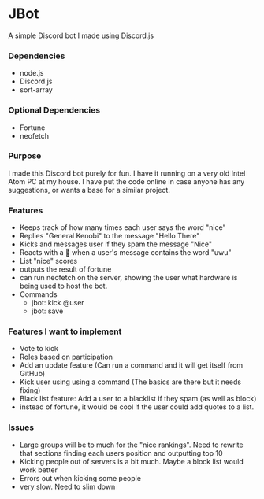 # JBot
 A simple Discord bot I made using Discord.js

### Dependencies
- node.js
- Discord.js  
- sort-array

### Optional Dependencies
- Fortune  
- neofetch

### Purpose

I made this Discord bot purely for fun. I have it running on a very old Intel Atom PC at my house. I have put the code online in case anyone has any suggestions, or wants a base for a similar project.

### Features
- Keeps track of how many times each user says the word "nice"
- Replies "General Kenobi" to the message "Hello There"
- Kicks and messages user if they spam the message "Nice"
- Reacts with a 🤮 when a user's message contains the word "uwu"
- List "nice" scores
- outputs the result of fortune
- can run neofetch on the server, showing the user what hardware is being used to host the bot. 
- Commands  
  + jbot: kick @user
  + jbot: save



### Features I want to implement

- Vote to kick
- Roles based on participation
- Add an update feature (Can run a command and it will get itself from GitHub)
- Kick user using using a command (The basics are there but it needs fixing)
- Black list feature: Add a user to a blacklist if they spam (as well as block)
- instead of fortune, it would be cool if the user could add quotes to a list. 


### Issues
- Large groups will be to much for the "nice rankings". Need to rewrite that sections finding each users position and outputting top 10
- Kicking people out of servers is a bit much. Maybe a block list would work better
- Errors out when kicking some people
- very slow. Need to slim down
